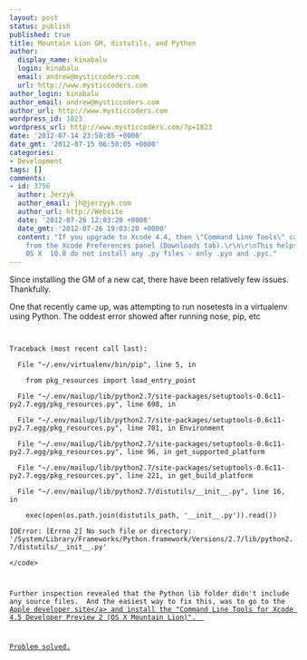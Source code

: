 ```yaml
---
layout: post
status: publish
published: true
title: Mountain Lion GM, distutils, and Python
author:
  display_name: kinabalu
  login: kinabalu
  email: andrew@mysticcoders.com
  url: http://www.mysticcoders.com
author_login: kinabalu
author_email: andrew@mysticcoders.com
author_url: http://www.mysticcoders.com
wordpress_id: 1823
wordpress_url: http://www.mysticcoders.com/?p=1823
date: '2012-07-14 23:50:05 +0000'
date_gmt: '2012-07-15 06:50:05 +0000'
categories:
- Development
tags: []
comments:
- id: 3756
  author: Jerzyk
  author_email: jh@jerzyyk.com
  author_url: http://Website
  date: '2012-07-26 12:03:20 +0000'
  date_gmt: '2012-07-26 19:03:20 +0000'
  content: "If you upgrade to Xcode 4.4, then \"Command Line Tools\" can be installed
    from the Xcode Preferences panel (Downloads tab).\r\n\r\nThis helps, as by default
    OS X  10.8 do not install any .py files - only .pyo and .pyc."
---
```

<p>Since installing the GM of a new cat, there have been relatively few issues.  Thankfully.</p>
<p>One that recently came up, was attempting to run nosetests in a virtualenv using Python.  The oddest error showed after running nose, pip, etc</p>
<p><code><br />
Traceback (most recent call last):<br />
  File "~&#47;.env&#47;virtualenv&#47;bin&#47;pip", line 5, in <module><br />
    from pkg_resources import load_entry_point<br />
  File "~&#47;.env&#47;mailup&#47;lib&#47;python2.7&#47;site-packages&#47;setuptools-0.6c11-py2.7.egg&#47;pkg_resources.py", line 698, in <module><br />
  File "~&#47;.env&#47;mailup&#47;lib&#47;python2.7&#47;site-packages&#47;setuptools-0.6c11-py2.7.egg&#47;pkg_resources.py", line 701, in Environment<br />
  File "~&#47;.env&#47;mailup&#47;lib&#47;python2.7&#47;site-packages&#47;setuptools-0.6c11-py2.7.egg&#47;pkg_resources.py", line 96, in get_supported_platform<br />
  File "~&#47;.env&#47;mailup&#47;lib&#47;python2.7&#47;site-packages&#47;setuptools-0.6c11-py2.7.egg&#47;pkg_resources.py", line 221, in get_build_platform<br />
  File "~&#47;.env&#47;mailup&#47;lib&#47;python2.7&#47;distutils&#47;__init__.py", line 16, in <module><br />
    exec(open(os.path.join(distutils_path, '__init__.py')).read())<br />
IOError: [Errno 2] No such file or directory: '&#47;System&#47;Library&#47;Frameworks&#47;Python.framework&#47;Versions&#47;2.7&#47;lib&#47;python2.7&#47;distutils&#47;__init__.py'<br />
<&#47;code></p>
<p>Further inspection revealed that the Python lib folder didn't include any source files.  And the easiest way to fix this, was to go to the <a href="http:&#47;&#47;developer.apple.com">Apple developer site<&#47;a> and install the "Command Line Tools for Xcode 4.5 Developer Preview 2 (OS X Mountain Lion)".  </p>
<p>Problem solved.</p>
